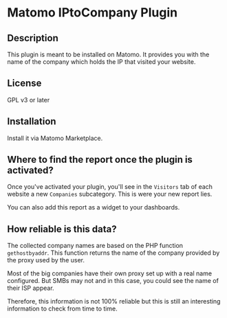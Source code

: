 # Matomo IPtoCompany Plugin

## Description

This plugin is meant to be installed on Matomo. It provides you with the name of the company which holds the IP that visited your website.

## License

GPL v3 or later

## Installation

Install it via Matomo Marketplace.

## Where to find the report once the plugin is activated?

Once you've activated your plugin, you'll see in the `Visitors` tab of each website a new `Companies` subcategory. This is were your new report lies.

You can also add this report as a widget to your dashboards.

## How reliable is this data?

The collected company names are based on the PHP function `gethostbyaddr`. This function returns the name of the company provided by the proxy used by the user.

Most of the big companies have their own proxy set up with a real name configured. But SMBs may not and in this case, you could see the name of their ISP appear.

Therefore, this information is not 100% reliable but this is still an interesting information to check from time to time.
